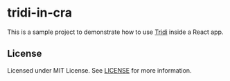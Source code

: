 # tridi-in-cra

This is a sample project to demonstrate how to use [Tridi](https://github.com/lukemnet/tridi) inside a React app.


## License

Licensed under MIT License. See [LICENSE](https://github.com/lukemnet/tridi-in-cra/blob/master/LICENSE) for more information.

